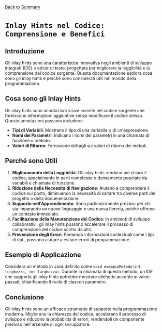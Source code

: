 [Back to Summary](../Summary.md)

# `Inlay Hints nel Codice: Comprensione e Benefici`

## Introduzione
Gli inlay hints sono una caratteristica innovativa negli ambienti di sviluppo integrati (IDE) e editor di testo, progettata per migliorare la leggibilità e la comprensione del codice sorgente. Questa documentazione esplora cosa sono gli inlay hints e perché sono considerati utili nel mondo della programmazione.

## Cosa sono gli Inlay Hints
Gli inlay hints sono annotazioni visive inserite nel codice sorgente che forniscono informazioni aggiuntive senza modificare il codice stesso. Queste annotazioni possono includere:
- **Tipi di Variabili**: Mostrano il tipo di una variabile o di un'espressione.
- **Nomi dei Parametri**: Indicano i nomi dei parametri in una chiamata di funzione o metodo.
- **Valori di Ritorno**: Forniscono dettagli sui valori di ritorno dei metodi.

## Perché sono Utili
1. **Miglioramento della Leggibilità**: Gli inlay hints rendono più chiaro il codice, specialmente in parti complesse o densamente popolate da variabili e chiamate di funzione.
2. **Riduzione della Necessità di Navigazione**: Aiutano a comprendere il codice sul posto, diminuendo la necessità di saltare tra diverse parti del progetto o della documentazione.
3. **Supporto nell'Apprendimento**: Sono particolarmente preziosi per chi sta imparando un nuovo linguaggio o una nuova libreria, poiché offrono un contesto immediato.
4. **Facilitazione della Manutenzione del Codice**: In ambienti di sviluppo collaborativi, gli inlay hints possono accelerare il processo di comprensione del codice scritto da altri.
5. **Prevenzione degli Errori**: Fornendo informazioni contestuali come i tipi di dati, possono aiutare a evitare errori di programmazione.

## Esempio di Applicazione
Considera un metodo in Java definito come `void esempioMetodo(int lunghezza, int larghezza)`. Durante la chiamata di questo metodo, un IDE che supporta gli inlay hints potrebbe mostrare etichette accanto ai valori passati, chiarificando il ruolo di ciascun parametro.

## Conclusione
Gli inlay hints sono un efficace strumento di supporto nella programmazione moderna. Migliorano la chiarezza del codice, accelerano il processo di sviluppo e riducono la probabilità di errori, rendendoli un componente prezioso nell'arsenale di ogni sviluppatore.